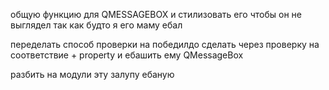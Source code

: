 общую функцию для QMESSAGEBOX и стилизовать его чтобы он не выглядел так как будто я его маму ебал

переделать способ проверки на победилдо сделать через проверку на соответствие + property и ебашить ему QMessageBox 

разбить на модули эту залупу ебаную